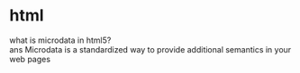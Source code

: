 # html

what is microdata in html5? <br>
ans Microdata is a standardized way to provide additional semantics in your web pages <br>


